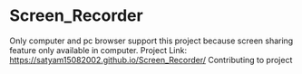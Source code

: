 # Screen_Recorder
Only computer and pc browser support this project because screen sharing feature only available in computer.
Project Link:  https://satyam15082002.github.io/Screen_Recorder/
Contributing to project
